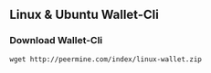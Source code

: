 
## Linux & Ubuntu Wallet-Cli

### Download Wallet-Cli

    wget http://peermine.com/index/linux-wallet.zip
